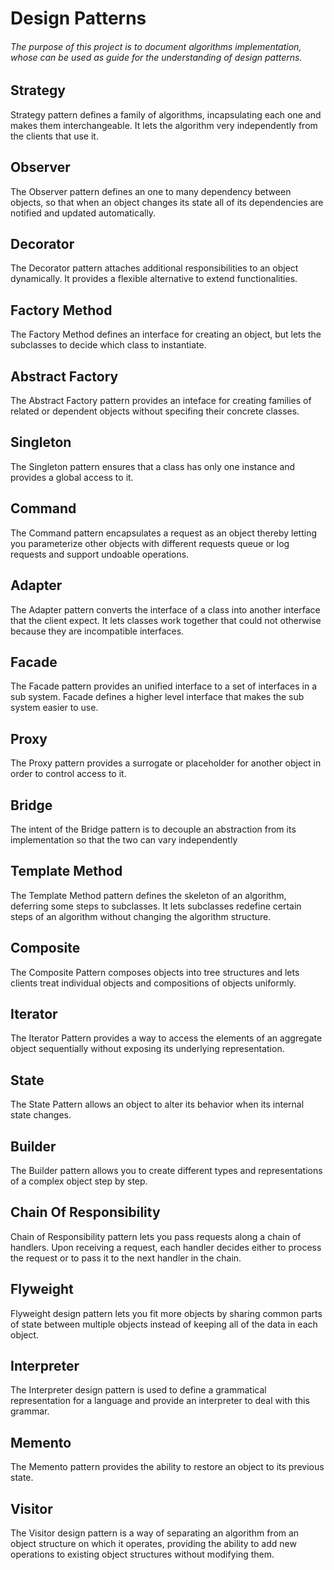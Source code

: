 # Design Patterns
###### The purpose of this project is to document algorithms implementation, whose can be used as guide for the understanding of *design patterns*.

## Strategy

Strategy pattern defines a family of algorithms, incapsulating each one and makes them interchangeable. It lets the algorithm very independently from the clients that use it. 

## Observer

The Observer pattern defines an one to many dependency between objects, so that when an object changes its state all of its dependencies are notified and updated automatically.

## Decorator

The Decorator pattern attaches additional responsibilities to an object dynamically. It provides a flexible alternative to extend functionalities.

## Factory Method

The Factory Method defines an interface for creating an object, but lets the subclasses to decide which class to instantiate.

## Abstract Factory

The Abstract Factory pattern provides an inteface for creating families of related or dependent objects without specifing their concrete classes.

## Singleton

The Singleton pattern ensures that a class has only one instance and provides a global access to it.

## Command

The Command pattern encapsulates a request as an object thereby letting you parameterize other objects with different requests queue or log requests and support undoable operations.

## Adapter

The Adapter pattern converts the interface of a class into another interface that the client expect. It lets classes work together that could not otherwise because they are incompatible interfaces.

## Facade 

The Facade pattern provides an unified interface to a set of interfaces in a sub system. Facade defines a higher level interface that makes the sub system easier to use.

## Proxy

The Proxy pattern provides a surrogate or placeholder for another object in order to control access to it.

## Bridge

The intent of the Bridge pattern is to decouple an abstraction from its implementation so that the two can vary independently

## Template Method

The Template Method pattern defines the skeleton of an algorithm, deferring some steps to subclasses. It lets subclasses redefine certain steps of an algorithm without changing the algorithm structure.

## Composite

The Composite Pattern composes objects into tree structures and lets clients treat individual objects and compositions of objects uniformly. 

## Iterator

The Iterator Pattern provides a way to access the elements of an aggregate object sequentially without exposing its underlying representation. 

## State

The State Pattern allows an object to alter its behavior when its internal state changes.

## Builder

The Builder pattern allows you to create different types and representations of a complex object step by step. 

## Chain Of Responsibility

Chain of Responsibility pattern lets you pass requests along a chain of handlers. Upon receiving a request, each handler decides either to process the request or to pass it to the next handler in the chain.

## Flyweight

Flyweight design pattern lets you fit more objects by sharing common parts of state between multiple objects instead of keeping all of the data in each object.

## Interpreter

The Interpreter design pattern is used to define a grammatical representation for a language and provide an interpreter to deal with this grammar.

## Memento

The Memento pattern provides the ability to restore an object to its previous state.

## Visitor

The Visitor design pattern is a way of separating an algorithm from an object structure on which it operates, providing the ability to add new operations to existing object structures without modifying them.
